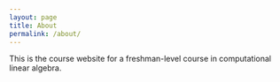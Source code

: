 ```yaml
---
layout: page
title: About
permalink: /about/
---
```


This is the course website for a freshman-level course in computational linear algebra.

